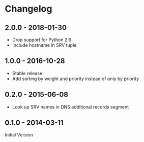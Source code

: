 # Changelog

## 2.0.0 - 2018-01-30
- Drop support for Python 2.6
- Include hostname in SRV tuple

## 1.0.0 - 2016-10-28
- Stable release
- Add sorting by weight and priority instead of only by priority

## 0.2.0 - 2015-06-08
- Look up SRV names in DNS additional records segment

## 0.1.0 - 2014-03-11
Initial Version

